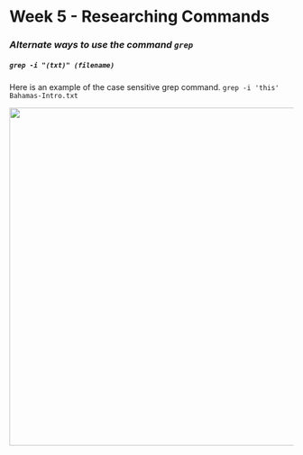 # Week 5 - Researching Commands

### *Alternate ways to use the command `grep`*

##### `grep -i "(txt)" (filename)`

Here is an example of the case sensitive grep command. `grep -i 'this' Bahamas-Intro.txt`

<img src = "images/like_grep_output.png" width = "600">

